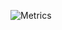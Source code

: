 ![Metrics](https://metrics.lecoq.io/TheMatrixMaster?template=classic&base.indepth=true&repositories.batch=200&repositories.affiliations=owner%2C%20collaborator%2C%20organization_member&commits.authoring=stephen%40heroai.ca%2C%20TheMatrixMaster%2C%20stephen.lu.2002%40gmail.com%2C%20slu13243546%40gmail.com%2C%20Stephen%20Lu&achievements=1&introduction=1&followup=1&lines=1&languages=1&isocalendar=1&notable=1&base=header%2C%20activity%2C%20community%2C%20repositories%2C%20metadata&base.indepth=true&base.hireable=false&base.skip=false&isocalendar=false&isocalendar.duration=full-year&languages=false&languages.limit=8&languages.threshold=0%25&languages.other=true&languages.colors=github&languages.sections=most-used&languages.indepth=false&languages.analysis.timeout=15&languages.categories=markup%2C%20programming&languages.recent.categories=markup%2C%20programming&languages.recent.load=300&languages.recent.days=14&lines=false&lines.sections=base%2C%20repositories&lines.repositories.limit=4&lines.history.limit=1&followup=false&followup.sections=repositories%2C%20user&followup.indepth=false&followup.archived=true&introduction=false&introduction.title=true&achievements=false&achievements.threshold=C&achievements.secrets=true&achievements.display=compact&achievements.limit=0&notable=false&notable.from=organization&notable.repositories=true&notable.indepth=false&notable.types=commit%2C%20pull_request&notable.self=false&config.timezone=America%2FToronto&config.display=columns)
